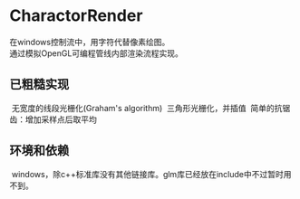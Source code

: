 # CharactorRender
  在windows控制流中，用字符代替像素绘图。  <br>
  通过模拟OpenGL可编程管线内部渲染流程实现。
## 已粗糙实现
  无宽度的线段光栅化(Graham's algorithm)
  三角形光栅化，并插值
  简单的抗锯齿：增加采样点后取平均
## 环境和依赖
  windows，除c++标准库没有其他链接库。glm库已经放在include中不过暂时用不到。
